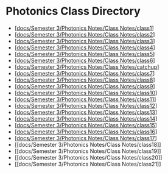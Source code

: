 # Photonics Class Directory
- [[docs/Semester 3/Photonics Notes/Class Notes/class1]]
- [[docs/Semester 3/Photonics Notes/Class Notes/class2]]
- [[docs/Semester 3/Photonics Notes/Class Notes/class3]]
- [[docs/Semester 3/Photonics Notes/Class Notes/class4]]
- [[docs/Semester 3/Photonics Notes/Class Notes/class5]]
- [[docs/Semester 3/Photonics Notes/Class Notes/class6]]
- [[docs/Semester 3/Photonics Notes/Class Notes/catchup]]
- [[docs/Semester 3/Photonics Notes/Class Notes/class7]]
- [[docs/Semester 3/Photonics Notes/Class Notes/class8]]
- [[docs/Semester 3/Photonics Notes/Class Notes/class9]]
- [[docs/Semester 3/Photonics Notes/Class Notes/class10]]
- [[docs/Semester 3/Photonics Notes/Class Notes/class11]]
- [[docs/Semester 3/Photonics Notes/Class Notes/class12]]
- [[docs/Semester 3/Photonics Notes/Class Notes/class13]]
- [[docs/Semester 3/Photonics Notes/Class Notes/class14]]
- [[docs/Semester 3/Photonics Notes/Class Notes/class15]]
- [[docs/Semester 3/Photonics Notes/Class Notes/class16]]
- [[docs/Semester 3/Photonics Notes/Class Notes/class17]]
- [[docs/Semester 3/Photonics Notes/Class Notes/class18]]
- [[docs/Semester 3/Photonics Notes/Class Notes/class19]]
- [[docs/Semester 3/Photonics Notes/Class Notes/class20]]
- [[docs/Semester 3/Photonics Notes/Class Notes/class21]]








[//begin]: # "Autogenerated link references for markdown compatibility"
[docs/Semester 3/Photonics Notes/Class Notes/class1]: class1.md "Photonics 101 Lesson 1"
[docs/Semester 3/Photonics Notes/Class Notes/class2]: class2.md "Photonics 101 Lesson 2"
[docs/Semester 3/Photonics Notes/Class Notes/class3]: class3.md "Photonics 101 Lesson 3"
[docs/Semester 3/Photonics Notes/Class Notes/class4]: class4.md "Photonics 101 Lesson 4"
[docs/Semester 3/Photonics Notes/Class Notes/class5]: class5.md "Photonics 101 Lesson 5"
[docs/Semester 3/Photonics Notes/Class Notes/class6]: class6.md "Photonics 101 Lesson 6"
[docs/Semester 3/Photonics Notes/Class Notes/catchup]: catchup.md "Photonics 101 Catchup"
[docs/Semester 3/Photonics Notes/Class Notes/class7]: class7.md "Photonics 101 Lesson 7"
[docs/Semester 3/Photonics Notes/Class Notes/class8]: class8.md "Photonics 101 Lesson 8"
[docs/Semester 3/Photonics Notes/Class Notes/class9]: class9.md "Photonics 101 Lesson 9"
[docs/Semester 3/Photonics Notes/Class Notes/class10]: class10.md "Photonics 101 Lesson 10"
[docs/Semester 3/Photonics Notes/Class Notes/class11]: class11.md "Photonics 101 Lesson 11"
[docs/Semester 3/Photonics Notes/Class Notes/class12]: class12.md "Photonics 101 Lesson 12"
[docs/Semester 3/Photonics Notes/Class Notes/class13]: class13.md "Photonics 101 Lesson 13"
[docs/Semester 3/Photonics Notes/Class Notes/class14]: class14.md "Photonics 101 Lesson 14"
[docs/Semester 3/Photonics Notes/Class Notes/class15]: class15.md "Photonics 101 Lesson 15"
[docs/Semester 3/Photonics Notes/Class Notes/class16]: class16.md "Photonics 101 Lesson 16"
[docs/Semester 3/Photonics Notes/Class Notes/class17]: class17.md "Photonics 101 Lesson 17"
[//end]: # "Autogenerated link references"
